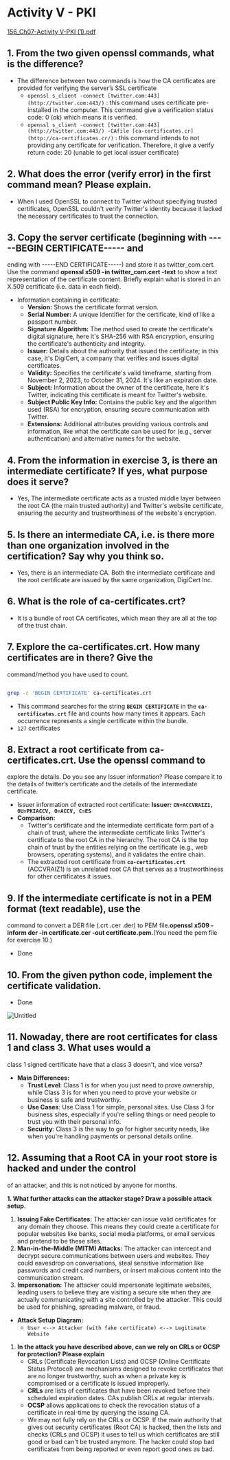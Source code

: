 # Activity V - PKI

[156_Ch07-Activity V-PKI (1).pdf](https://prod-files-secure.s3.us-west-2.amazonaws.com/fde18c21-f9ca-47f8-8475-ed54a740baaa/b587adf6-5195-48b3-8af4-9a01cb2960d8/156_Ch07-Activity_V-PKI_(1).pdf)

## 1. From the two given openssl commands, what is the difference?

- The difference between two commands is how the CA certificates are provided for verifying the server’s SSL certificate
    - `openssl s_client -connect [twitter.com:443](http://twitter.com:443/)` : this command uses certificate pre-installed in the computer. This command give a verification status code: 0 (ok) which means it is verified.
    - `openssl s_client -connect [twitter.com:443](http://twitter.com:443/) -CAfile [ca-certificates.cr](http://ca-certificates.cr/)` : this command intends to not providing any certificate for verification. Therefore, it give a verify return code: 20 (unable to get local issuer certificate)

## 2. What does the error (**verify error**) in the first command mean? Please explain.

- When I used OpenSSL to connect to Twitter without specifying trusted certificates, OpenSSL couldn't verify Twitter's identity because it lacked the necessary certificates to trust the connection.

## 3. Copy the server certificate (beginning with -----BEGIN CERTIFICATE----- and
ending with -----END CERTIFICATE-----) and store it as twitter_com.cert. Use
the command **openssl x509 -in twitter_com.cert -text** to show a text
representation of the certificate content. Briefly explain what is stored in an
X.509 certificate (i.e. data in each field).

- Information containing in certificate:
    - **Version:** Shows the certificate format version.
    - **Serial Number:** A unique identifier for the certificate, kind of like a passport number.
    - **Signature Algorithm:** The method used to create the certificate's digital signature, here it's SHA-256 with RSA encryption, ensuring the certificate's authenticity and integrity.
    - **Issuer:** Details about the authority that issued the certificate; in this case, it's DigiCert, a company that verifies and issues digital certificates.
    - **Validity:** Specifies the certificate's valid timeframe, starting from November 2, 2023, to October 31, 2024. It's like an expiration date.
    - **Subject:** Information about the owner of the certificate, here it's Twitter, indicating this certificate is meant for Twitter's website.
    - **Subject Public Key Info:** Contains the public key and the algorithm used (RSA) for encryption, ensuring secure communication with Twitter.
    - **Extensions:** Additional attributes providing various controls and information, like what the certificate can be used for (e.g., server authentication) and alternative names for the website.

## 4. From the information in exercise 3, is there an intermediate certificate? If yes, what purpose does it serve?

- Yes, The intermediate certificate acts as a trusted middle layer between the root CA (the main trusted authority) and Twitter's website certificate, ensuring the security and trustworthiness of the website's encryption.

## 5. Is there an intermediate CA, i.e. is there more than one organization involved in the certification? Say why you think so.

- Yes, there is an intermediate CA. Both the intermediate certificate and the root certificate are issued by the same organization, DigiCert Inc.

## 6. What is the role of ca-certificates.crt?

- It is a bundle of root CA certificates, which mean they are all at the top of the trust chain.

## 7. Explore the ca-certificates.crt. How many certificates are in there? Give the
command/method you have used to count.

```bash

grep -c 'BEGIN CERTIFICATE' ca-certificates.crt
```

- This command searches for the string **`BEGIN CERTIFICATE`** in the **`ca-certificates.crt`** file and counts how many times it appears. Each occurrence represents a single certificate within the bundle.
- `127` certificates

## 8. Extract a root certificate from ca-certificates.crt. Use the openssl command to
explore the details. Do you see any Issuer information? Please compare it to
the details of twitter’s certificate and the details of the intermediate certificate.

- Issuer information of extracted root certificate: **Issuer:** **`CN=ACCVRAIZ1, OU=PKIACCV, O=ACCV, C=ES`**
- **Comparison:**
    - Twitter's certificate and the intermediate certificate form part of a chain of trust, where the intermediate certificate links Twitter's certificate to the root CA in the hierarchy. The root CA is the top chain of trust by the entities relying on the certificate (e.g., web browsers, operating systems), and it validates the entire chain.
    - The extracted root certificate from **`ca-certificates.crt`** (ACCVRAIZ1) is an unrelated root CA that serves as a trustworthiness for other certificates it issues.

## 9. If the intermediate certificate is not in a PEM format (text readable), use the
command to convert a DER file (.crt .cer .der) to PEM file.**openssl x509 -inform der -in certificate.cer -out certificate.pem.**(You need the pem file for exercise 10.)

- Done

## 10. From the given python code, implement the certificate validation.

- Done

![Untitled](https://prod-files-secure.s3.us-west-2.amazonaws.com/fde18c21-f9ca-47f8-8475-ed54a740baaa/fa298826-715e-4e77-896c-1ebc3d6f2772/Untitled.png)

## 11. Nowaday, there are root certificates for class 1 and class 3. What uses would a
class 1 signed certificate have that a class 3 doesn't, and vice versa?

- **Main Differences:**
    - **Trust Level**: Class 1 is for when you just need to prove ownership, while Class 3 is for when you need to prove your website or business is safe and trustworthy.
    - **Use Cases**: Use Class 1 for simple, personal sites. Use Class 3 for business sites, especially if you're selling things or need people to trust you with their personal info.
    - **Security**: Class 3 is the way to go for higher security needs, like when you're handling payments or personal details online.

## 12. Assuming that a Root CA in your root store is hacked and under the control
of an attacker, and this is not noticed by anyone for months.

 **1. What further attacks can the attacker stage? Draw a possible attack setup.**

1. **Issuing Fake Certificates:** The attacker can issue valid certificates for any domain they choose. This means they could create a certificate for popular websites like banks, social media platforms, or email services and pretend to be these sites.
2. **Man-in-the-Middle (MITM) Attacks:** The attacker can intercept and decrypt secure communications between users and websites. They could eavesdrop on conversations, steal sensitive information like passwords and credit card numbers, or insert malicious content into the communication stream.
3. **Impersonation:** The attacker could impersonate legitimate websites, leading users to believe they are visiting a secure site when they are actually communicating with a site controlled by the attacker. This could be used for phishing, spreading malware, or fraud.
- **Attack Setup Diagram:**
    - `User <--> Attacker (with fake certificate) <--> Legitimate Website`
1. **In the attack you have described above, can we rely on CRLs or OCSP for protection? Please explain**
    - CRLs (Certificate Revocation Lists) and OCSP (Online Certificate Status Protocol) are mechanisms designed to revoke certificates that are no longer trustworthy, such as when a private key is compromised or a certificate is issued improperly.
    - **CRLs** are lists of certificates that have been revoked before their scheduled expiration dates. CAs publish CRLs at regular intervals.
    - **OCSP** allows applications to check the revocation status of a certificate in real-time by querying the issuing CA.
    - We may not fully rely on the CRLs or OCSP. If the main authority that gives out security certificates (Root CA) is hacked, then the lists and checks (CRLs and OCSP) it uses to tell us which certificates are still good or bad can't be trusted anymore. The hacker could stop bad certificates from being reported or even report good ones as bad.